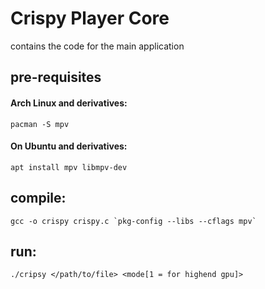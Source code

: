 # Crispy Player Core

contains the code for the main application

## pre-requisites 
#### Arch Linux and derivatives:
```
pacman -S mpv
```

#### On Ubuntu and derivatives:
```
apt install mpv libmpv-dev
```

## compile:
```
gcc -o crispy crispy.c `pkg-config --libs --cflags mpv`

```

## run:
```
./cripsy </path/to/file> <mode[1 = for highend gpu]>
```
